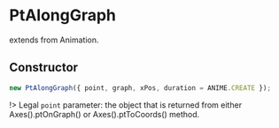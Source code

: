 # PtAlongGraph

extends from Animation.

## Constructor

```js
new PtAlongGraph({ point, graph, xPos, duration = ANIME.CREATE });
```

!> Legal `point` parameter: the object that is returned from either Axes().ptOnGraph() or Axes().ptToCoords() method.
